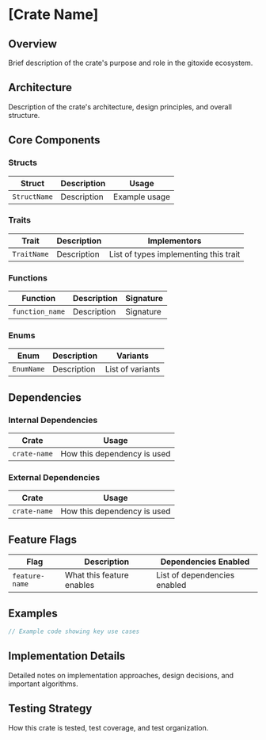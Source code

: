 # [Crate Name]

## Overview

Brief description of the crate's purpose and role in the gitoxide ecosystem.

## Architecture

Description of the crate's architecture, design principles, and overall structure.

## Core Components

### Structs

| Struct | Description | Usage |
|--------|-------------|-------|
| `StructName` | Description | Example usage |

### Traits

| Trait | Description | Implementors |
|-------|-------------|-------------|
| `TraitName` | Description | List of types implementing this trait |

### Functions

| Function | Description | Signature |
|----------|-------------|-----------|
| `function_name` | Description | Signature |

### Enums

| Enum | Description | Variants |
|------|-------------|----------|
| `EnumName` | Description | List of variants |

## Dependencies

### Internal Dependencies

| Crate | Usage |
|-------|-------|
| `crate-name` | How this dependency is used |

### External Dependencies

| Crate | Usage |
|-------|-------|
| `crate-name` | How this dependency is used |

## Feature Flags

| Flag | Description | Dependencies Enabled |
|------|-------------|---------------------|
| `feature-name` | What this feature enables | List of dependencies enabled |

## Examples

```rust
// Example code showing key use cases
```

## Implementation Details

Detailed notes on implementation approaches, design decisions, and important algorithms.

## Testing Strategy

How this crate is tested, test coverage, and test organization.